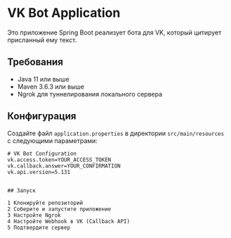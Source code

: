 # VK Bot Application

Это приложение Spring Boot реализует бота для VK, который цитирует присланный ему текст.

## Требования

- Java 11 или выше
- Maven 3.6.3 или выше
- Ngrok для туннелирования локального сервера

## Конфигурация

Создайте файл `application.properties` в директории `src/main/resources` с следующими параметрами:

```properties
# VK Bot Configuration
vk.access.token=YOUR_ACCESS_TOKEN
vk.callback.answer=YOUR_CONFIRMATION
vk.api.version=5.131


## Запуск

1 Клонируйте репозиторий
2 Соберите и запустите приложение
3 Настройте Ngrok
4 Настройте Webhook в VK (Callback API)
5 Подтвердите сервер
